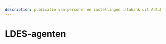 ```yaml
---
description: publicatie van personen en instellingen databank uit Adlib/Axiell
---
```


# LDES-agenten

